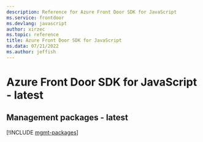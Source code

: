 ```yaml
---
description: Reference for Azure Front Door SDK for JavaScript
ms.service: frontdoor
ms.devlang: javascript
author: xirzec
ms.topic: reference
title: Azure Front Door SDK for JavaScript
ms.data: 07/21/2022
ms.author: jeffish
---
```

# Azure Front Door SDK for JavaScript - latest

## Management packages - latest
[!INCLUDE [mgmt-packages](front-door-mgmt-index.md)]